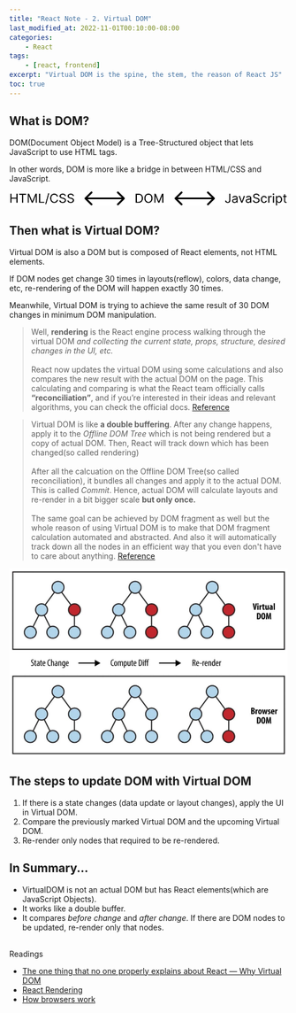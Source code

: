 ```yaml
---
title: "React Note - 2. Virtual DOM"
last_modified_at: 2022-11-01T00:10:00-08:00
categories:
    - React
tags:
    - [react, frontend]
excerpt: "Virtual DOM is the spine, the stem, the reason of React JS"
toc: true
---
```


## What is DOM?

DOM(Document Object Model) is a Tree-Structured object that lets JavaScript to use HTML tags.

In other words, DOM is more like a bridge in between HTML/CSS and JavaScript.

![](./images/DOM_Bridge.svg)

## Then what is Virtual DOM?

Virtual DOM is also a DOM but is composed of React elements, not HTML elements.

If DOM nodes get change 30 times in layouts(reflow), colors, data change, etc, re-rendering of the DOM will happen exactly 30 times.

Meanwhile, Virtual DOM is trying to achieve the same result of 30 DOM changes in minimum DOM manipulation.

>Well, **rendering** is the React engine process walking through the virtual DOM *and collecting the current state, props, structure, desired changes in the UI, etc.* <br/><br/>
> React now updates the virtual DOM using some calculations and also compares the new result with the actual DOM on the page. This calculating and comparing is what the React team officially calls **“reconciliation”**, and if you’re interested in their ideas and relevant algorithms, you can check the official docs. [Reference](https://geekflare.com/react-rendering/)

>Virtual DOM is like **a double buffering**. After any change happens, apply it to the *Offline DOM Tree* which is not being rendered but a copy of actual DOM. Then, React will track down which has been changed(so called rendering)<br/><br/>
After all the calcuation on the Offline DOM Tree(so called reconciliation), it bundles all changes and apply it to the actual DOM. This is called *Commit*. Hence, actual DOM will calculate layouts and re-render in a bit bigger scale **but only once.** <br/><br/>
The same goal can be achieved by DOM fragment as well but the whole reason of using Virtual DOM is to make that DOM fragment calculation automated and abstracted. And also it will automatically track down all the nodes in an efficient way that you even don't have to care about anything.
[Reference](https://saiki.hashnode.dev/the-one-thing-that-no-one-properly-explains-about-react-why-virtual-dom)

[![Virtual DOM in Graph Action](./images/virtualdom_graph.jpg)](https://dev.to/swarnaliroy94/introduction-to-react-real-dom-virtual-dom-363)

## The steps to update DOM with Virtual DOM

1. If there is a state changes (data update or layout changes), apply the UI in Virtual DOM.
2. Compare the previously marked Virtual DOM and the upcoming Virtual DOM.
3. Re-render only nodes that required to be re-rendered.


## In Summary...

* VirtualDOM is not an actual DOM but has React elements(which are JavaScript Objects).
* It works like a double buffer.
* It compares *before change* and *after change*. If there are DOM nodes to be updated, re-render only that nodes.

<br/>
Readings

* [The one thing that no one properly explains about React — Why Virtual DOM](https://saiki.hashnode.dev/the-one-thing-that-no-one-properly-explains-about-react-why-virtual-dom)
* [React Rendering](https://geekflare.com/react-rendering/)
* [How browsers work](https://web.dev/howbrowserswork/)